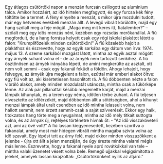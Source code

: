 Egy átlagos csütörtöki napon a menzán furcsán csillogott az alumínium tálca.
Amikor hozzáért, az idő hirtelen megfagyott, és egy furcsa kék fény töltötte be a termet.
A fény elnyelte a menzát, s mikor újra mozdulni tudott, már egy hetvenes évekbeli menzán állt.
A levegő vibrált körülötte, majd egy hang szólalt meg a feje mögül.
„Maga meg mit keres itt, fiatalember?” – szólalt meg egy idős menzás néni, kezében egy rozsdás merőkanállal.
A fiú megfordult, de a hang forrása helyett csak egy régi iskolai plakátot látott a falon: "Krumplifőzelék minden csütörtökön!"
A fiú közelebb hajolt a plakáthoz és észrevette, hogy az egyik sarkába egy dátum van írva: 1974. május 13.
A szeme sarkából mozgást látott, mintha az egyik asztal mögött egy árnyék suhant volna el - de az árnyék nem tartozott senkihez.
A fiú ösztönösen az árnyék irányába lépett, de amint megkerülte az asztalt, ott nem volt semmi – csak egy fakanál feküdt a földön.
Ahogy lehajolt, hogy felvegye, az árnyék újra megjelent a falon, ezúttal már emberi alakot öltve: egy fiú volt az, aki kísértetiesen hasonlított rá.
A fiú döbbenten nézte a falon vibráló alakot, amely minden mozdulatát utánozta, mintha csak a tükörképe lenne.
Az alak pár pillanattal később megemelte karját, majd a menzai lámpák kihunytak, és a terem egy néma, időtlen térbe zuhant.
A fiú teljesen elvesztette az időérzékét, majd döbbenten állt a sötétségben, ahol a kihunyt menzai lámpák által uralt csendben az idő mintha lelassult volna, nem hallott semmit, nem érzett semmit-csak a saját szívverését.
Ekkor egy halk, titokzatos hang törte meg a nyugalmat, mintha az idő mély titkait suttogta volna, és az árnyak új, rejtélyes történetre hívnák őt: - "Az idő visszaköveteli azt, ami az övé volt!"
A fiú lassan kiegyenesedett, kezében szorítva a fakanalat, amely most már hidegen vibrált mintha magába szívta volna az idő szavait.
Egy lépést tett az árny felé, majd ekkor minden visszazökkent a jelenbe - újra ott állt a jelen menzáján, de úgy érezte mintha valami mégis más lenne.
Észrevette, hogy a fakanál nyele apró rovátkákkal van tele – mintha valaki üzenetet vésett volna bele.
Remegő ujjakkal végigsimította a jeleket, amelyek lassan kirajzolták: „Csütörtökönként nyílik az átjáró.”